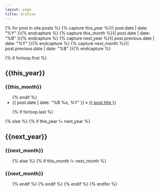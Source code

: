 ```yaml
---
layout: page
title: Archive
---
```

{% for post in site.posts  %}
  {% capture this_year %}{{ post.date | date: "%Y" }}{% endcapture %}
  {% capture this_month %}{{ post.date | date: "%B" }}{% endcapture %}
  {% capture next_year %}{{ post.previous.date | date: "%Y" }}{% endcapture %}
  {% capture next_month %}{{ post.previous.date | date: "%B" }}{% endcapture %}

  {% if forloop.first %}
<h2>{{this_year}}</h2>
<h3>{{this_month}}</h3>
<ul>
  {% endif %}

<li><span>{{ post.date | date: "%B %e, %Y" }}</span> &raquo; <a href="{{ BASE_PATH }}{{ post.url }}">{{ post.title }}</a></li>

  {% if forloop.last %}
</ul>
  {% else %}
    {% if this_year != next_year %}
</ul>
<h2>{{next_year}}</h2>
<h3>{{next_month}}</h3>
<ul>
    {% else %}    
      {% if this_month != next_month %}
</ul>
<h3>{{next_month}}</h3>
<ul>
      {% endif %}
    {% endif %}
  {% endif %}
{% endfor %}
